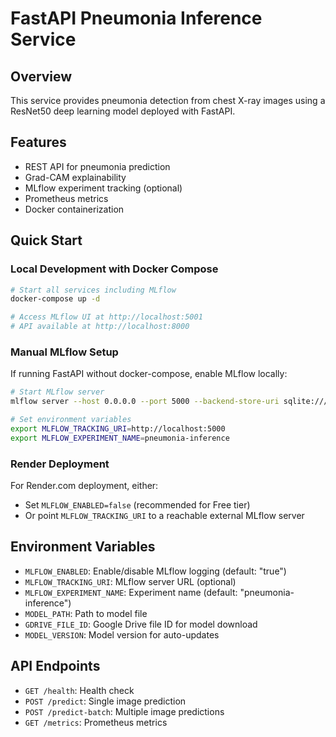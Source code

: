 # FastAPI Pneumonia Inference Service

## Overview
This service provides pneumonia detection from chest X-ray images using a ResNet50 deep learning model deployed with FastAPI.

## Features
- REST API for pneumonia prediction
- Grad-CAM explainability
- MLflow experiment tracking (optional)
- Prometheus metrics
- Docker containerization

## Quick Start

### Local Development with Docker Compose
```bash
# Start all services including MLflow
docker-compose up -d

# Access MLflow UI at http://localhost:5001
# API available at http://localhost:8000
```

### Manual MLflow Setup
If running FastAPI without docker-compose, enable MLflow locally:
```bash
# Start MLflow server
mlflow server --host 0.0.0.0 --port 5000 --backend-store-uri sqlite:///mlflow.db

# Set environment variables
export MLFLOW_TRACKING_URI=http://localhost:5000
export MLFLOW_EXPERIMENT_NAME=pneumonia-inference
```

### Render Deployment
For Render.com deployment, either:
- Set `MLFLOW_ENABLED=false` (recommended for Free tier)
- Or point `MLFLOW_TRACKING_URI` to a reachable external MLflow server

## Environment Variables
- `MLFLOW_ENABLED`: Enable/disable MLflow logging (default: "true")
- `MLFLOW_TRACKING_URI`: MLflow server URL (optional)
- `MLFLOW_EXPERIMENT_NAME`: Experiment name (default: "pneumonia-inference")
- `MODEL_PATH`: Path to model file
- `GDRIVE_FILE_ID`: Google Drive file ID for model download
- `MODEL_VERSION`: Model version for auto-updates

## API Endpoints
- `GET /health`: Health check
- `POST /predict`: Single image prediction
- `POST /predict-batch`: Multiple image predictions
- `GET /metrics`: Prometheus metrics